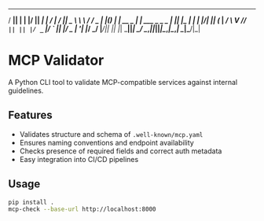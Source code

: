 
  ___  _   _  ___  ___   __  __   ___  ___  __   __      _  _     _        _             
 / __|| | | |/ __|| __| |  \/  | / __|| _ \ \ \ / /__ _ | |(_) __| | __ _ | |_  ___  _ _ 
 \__ \| |_| |\__ \| _|  | |\/| || (__ |  _/  \ V // _` || || |/ _` |/ _` ||  _|/ _ \| '_|
 |___/ \___/ |___/|___| |_|  |_| \___||_|     \_/ \__,_||_||_|\__,_|\__,_| \__|\___/|_|  
                                                                                         

                             


# MCP Validator

A Python CLI tool to validate MCP-compatible services against internal guidelines.

## Features

- Validates structure and schema of `.well-known/mcp.yaml`
- Ensures naming conventions and endpoint availability
- Checks presence of required fields and correct auth metadata
- Easy integration into CI/CD pipelines

## Usage

```bash
pip install .
mcp-check --base-url http://localhost:8000
